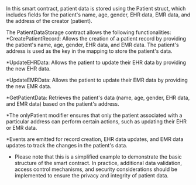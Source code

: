 In this smart contract, patient data is stored using the Patient struct, which includes fields for the patient's name, age, gender, EHR data, EMR data, and the address of the creator (patient).

The PatientDataStorage contract allows the following functionalities:
  *CreatePatientRecord: Allows the creation of a patient record by providing the patient's name, age, gender, EHR data, and EMR data. The patient's address is used        as   the key in the mapping to store the patient's data.
  
  *UpdateEHRData: Allows the patient to update their EHR data by providing the new EHR data.

  *UpdateEMRData: Allows the patient to update their EMR data by providing the new EMR data.
  
  *GetPatientData: Retrieves the patient's data (name, age, gender, EHR data, and EMR data) based on the patient's address.
  
  *The onlyPatient modifier ensures that only the patient associated with a particular address can perform certain actions, such as updating their EHR or EMR data.
  
  *Events are emitted for record creation, EHR data updates, and EMR data updates to track the changes in the patient's data.
  
  * Please note that this is a simplified example to demonstrate the basic structure of the smart contract. In practice, additional data validation, access control   mechanisms, and security considerations should be implemented to ensure the privacy and integrity of patient data.
